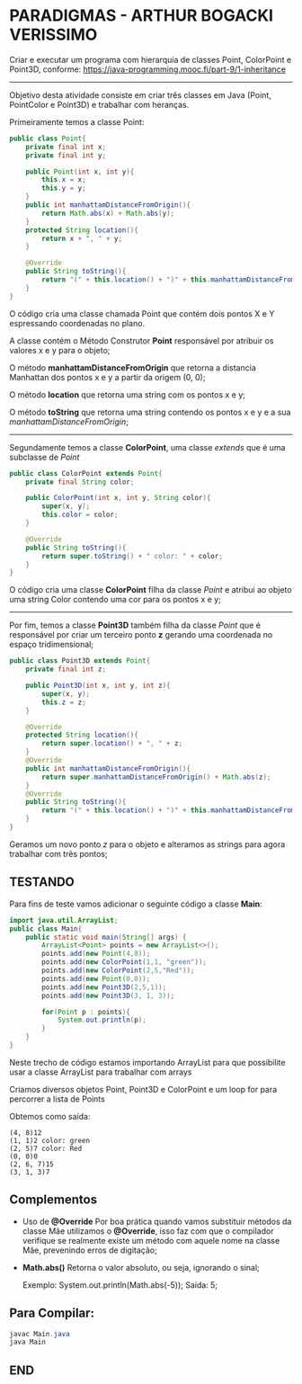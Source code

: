 
# PARADIGMAS - ARTHUR BOGACKI VERISSIMO

Criar e executar um programa com hierarquia de classes Point, ColorPoint e Point3D, conforme: https://java-programming.mooc.fi/part-9/1-inheritance

----
Objetivo desta atividade consiste em criar três classes em Java (Point, PointColor e Point3D) e trabalhar com heranças.

Primeiramente temos a classe Point:

```java
public class Point{
    private final int x;
    private final int y;

    public Point(int x, int y){
        this.x = x;
        this.y = y;
    }
    public int manhattamDistanceFromOrigin(){
        return Math.abs(x) + Math.abs(y);
    }
    protected String location(){
        return x + ", " + y;
    }

    @Override
    public String toString(){
        return "(" + this.location() + ")" + this.manhattamDistanceFromOrigin();
    }
}
```

O código cria uma classe chamada Point que contém dois pontos X e Y espressando coordenadas no plano.

A classe contém o Método Construtor **Point** responsável por atribuir os valores x e y para o objeto; 

O método **manhattamDistanceFromOrigin** que retorna a distancia Manhattan dos pontos x e y a partir da origem (0, 0); 

O método **location** que retorna uma string com os pontos x e y; 

O método **toString** que retorna uma string contendo os pontos x e y e a sua *manhattamDistanceFromOrigin*;

----

Segundamente temos a classe **ColorPoint**, uma classe *extends* que é uma subclasse de *Point*

```java
public class ColorPoint extends Point{
    private final String color;

    public ColorPoint(int x, int y, String color){
        super(x, y);
        this.color = color;
    }

    @Override
    public String toString(){
        return super.toString() + " color: " + color;
    }
}
```

O código cria uma classe **ColorPoint** filha da classe *Point* e atribui ao objeto uma string Color contendo uma cor para os pontos x e y;

------

Por fim, temos a classe **Point3D** também filha da classe *Point* que é responsável por criar um terceiro ponto **z** gerando uma coordenada no espaço tridimensional;

```java
public class Point3D extends Point{
    private final int z;

    public Point3D(int x, int y, int z){
        super(x, y);
        this.z = z;
    }

    @Override
    protected String location(){
        return super.location() + ", " + z;
    }
    @Override
    public int manhattamDistanceFromOrigin(){
        return super.manhattamDistanceFromOrigin() + Math.abs(z);
    }
    @Override
    public String toString(){
        return "(" + this.location() + ")" + this.manhattamDistanceFromOrigin();
    }
}
```

Geramos um novo ponto *z* para o objeto e alteramos as strings para agora trabalhar com três pontos;

TESTANDO
----
Para fins de teste vamos adicionar o seguinte código a classe **Main**:
```java
import java.util.ArrayList;
public class Main{
    public static void main(String[] args) {
        ArrayList<Point> points = new ArrayList<>();
        points.add(new Point(4,8));
        points.add(new ColorPoint(1,1, "green"));
        points.add(new ColorPoint(2,5,"Red"));
        points.add(new Point(0,0));
        points.add(new Point3D(2,5,1));
        points.add(new Point3D(3, 1, 3));

        for(Point p : points){
            System.out.println(p);
        }
    }
}
```
Neste trecho de código estamos importando ArrayList para que possibilite usar a classe ArrayList para trabalhar com arrays

Criamos diversos objetos Point, Point3D e ColorPoint e um loop for para percorrer a lista de Points

Obtemos como saída:
```
(4, 8)12
(1, 1)2 color: green
(2, 5)7 color: Red
(0, 0)0
(2, 6, 7)15
(3, 1, 3)7
```
Complementos
------

- Uso de **@Override**
 Por boa prática quando vamos substituir métodos da classe Mãe utilizamos o **@Override**, isso faz com que o compilador verifique se realmente existe um método com aquele nome na classe Mãe, prevenindo erros de digitação;

 - **Math.abs()**
  Retorna o valor absoluto, ou seja, ignorando o sinal;
    
    Exemplo: System.out.println(Math.abs(-5));
    Saída: 5;


Para Compilar:
-----
```java
javac Main.java
java Main
```
END
------